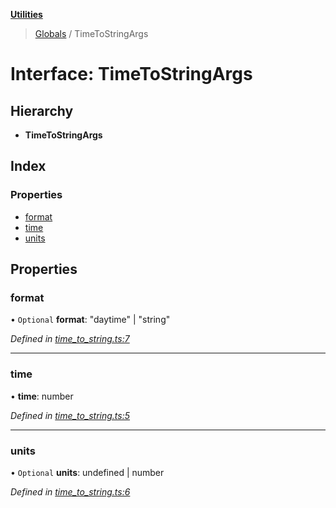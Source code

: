 **[Utilities](../README.md)**

> [Globals](../README.md) / TimeToStringArgs

# Interface: TimeToStringArgs

## Hierarchy

* **TimeToStringArgs**

## Index

### Properties

* [format](timetostringargs.md#format)
* [time](timetostringargs.md#time)
* [units](timetostringargs.md#units)

## Properties

### format

• `Optional` **format**: \"daytime\" \| \"string\"

*Defined in [time_to_string.ts:7](https://github.com/noobiept/utilities/blob/4235ba9/source/time_to_string.ts#L7)*

___

### time

•  **time**: number

*Defined in [time_to_string.ts:5](https://github.com/noobiept/utilities/blob/4235ba9/source/time_to_string.ts#L5)*

___

### units

• `Optional` **units**: undefined \| number

*Defined in [time_to_string.ts:6](https://github.com/noobiept/utilities/blob/4235ba9/source/time_to_string.ts#L6)*

